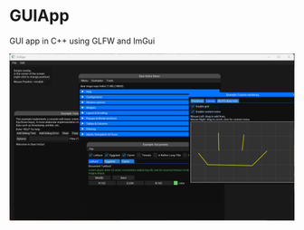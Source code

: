 # GUIApp
GUI app in C++ using GLFW and ImGui


![alt text](https://github.com/Joshua-Micheletti/GUIApp/blob/main/img/main.png?raw=true)